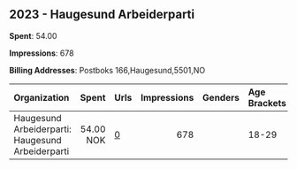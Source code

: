 ## 2023 - Haugesund Arbeiderparti 
**Spent**: 54.00

**Impressions**: 678

**Billing Addresses**: Postboks 166,Haugesund,5501,NO

|Organization|Spent|Urls|Impressions|Genders|Age Brackets|Country Codes|
|:---|---:|:---|---:|:---|:---|:---|
|Haugesund Arbeiderparti: Haugesund Arbeiderparti|54.00 NOK|[0](https://www.snap.com/political-ads/asset/db134051ec78cbe49a2170b92f75c51b36723378b4c778bbe9b4a1518cbfa3e9?mediaType=mp4)|678||18-29|norway|
